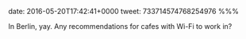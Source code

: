 date: 2016-05-20T17:42:41+0000
tweet: 733714574768254976
%%%

In Berlin, yay. Any recommendations for cafes with Wi-Fi to work in?
